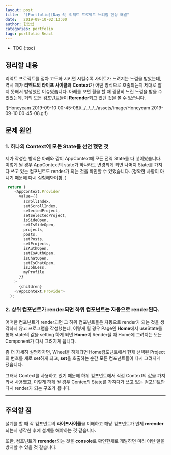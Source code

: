 ```yaml
---
layout: post
title:  "[Portfolio][Day 6] 리액트 프로젝트 느려짐 현상 해결"
date:   2019-09-10-02:13:00
author: 한만섭
categories: portfolio
tags: portfolio React 
---
```










* TOC
{:toc}


## 정리할 내용 

리액트 프로젝트를 점차 고도화 시키면 시킬수록 사이트가 느려지는 느낌을 받았는데, 역시 제가 **리액트의 라이프 사이클**과 **Context**가 어떤 방식으로 호출되는지 제대로 알지 못해서 발생했던 이슈였습니다. 아래를 보면 휠을 할 때 굉장히 느린 느낌을 받을 수 있었는데, 거의 모든 컴포넌트들이 **Rerender**되고 있던 것을 볼 수 있습니다.   

![Honeycam 2019-09-10 00-45-08](../../../../assets/image/Honeycam 2019-09-10 00-45-08.gif)



## 문제 원인 



### 1. 하나의 Context에 모든 State를 선언 했던 것 

제가 작성한 방식은 아래와 같이 AppContext에 모든 전역 State를 다 넣어놨습니다.  이렇게 될 경우 AppContext의 state가 하나라도 변경되게 되면 나머지 State를 가져다 쓰고 있는 컴포넌트도 render가 되는 것을 확인할 수 있었습니다. (정확한 사항이 아니기 때문에 다시 실험해봐야함. )

```js
 return (
    <AppContext.Provider
      value={{
        scrollIndex,
        setScrollIndex,
        selectedProject,
        setSelectedProject,
        isSideOpen,
        setIsSideOpen,
        projects,
        posts,
        setPosts,
        setProjects,
        isAuthOpen,
        setIsAuthOpen,
        isChatOpen,
        setIsChatOpen,
        isJobLess,
        myProfile
      }}
    >
      {children}
    </AppContext.Provider>
  );
```





### 2. 상위 컴포넌트가 render되면 하위 컴포넌트는 자동으로 render된다. 

어떠한 컴포넌트가 render되면 그 하위 컴포넌트들은 자동으로 render가 되는 것을 생각하지 않고 프로그램을 작성했는데, 이렇게 될 경우 Page인 **Home**에서 useState를 통해 state의 값을 setting 하게 되면 **Home**이 Render될 때 Home에 그려지는 모든 Component가 다시 그려지게 됩니다.   



좀 더 자세히 설명하자면, Wheel을 하게되면 Home컴포넌트에서 현재 선택된 Project의 번호를 새로 set하게 되고, **set**을 호출하는 순간 모든 컴포넌트들이 다시 그려지게 됐습니다.  



그래서 Context를 사용하고 있기 때문에 하위 컴포넌트에서 직접 Context의 값을 가져와서 사용했고, 이렇게 하게 될 경우 Contex의 State를 가져다가 쓰고 있는 컴포넌트만 다시 render가 되는 구조가 됩니다.  





***



## 주의할 점 

설계를 할 때 각 컴포넌트의 **라이프사이클**을 이해하고 해당 컴포넌트가 언제 **rerender**되는지 생각한 후에 설계를 해야하는 것 같습니다.  



또한, 컴포넌트가 **rerender**되는 것을 **console**로 확인한채로 개발하면 미리 이런 일을 방지할 수 있을 것 같습니다.  

